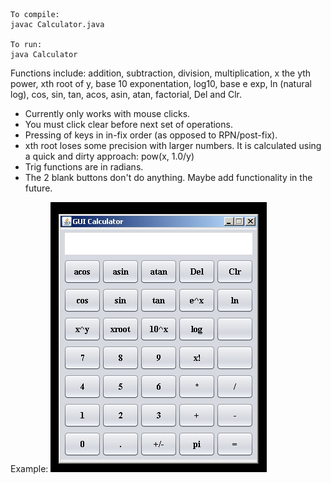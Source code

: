 ```
To compile:
javac Calculator.java

To run:
java Calculator
```

Functions include: addition, subtraction, division, multiplication,
x the yth power, xth root of y, base 10 exponentation, log10, base e exp, 
ln (natural log), cos, sin, tan, acos, asin, atan, factorial, Del and Clr.

* Currently only works with mouse clicks. 
* You must click clear before next set of operations.
* Pressing of keys in in-fix order (as opposed to RPN/post-fix).
* xth root loses some precision with larger numbers. It is calculated using a quick and dirty approach: pow(x, 1.0/y)
* Trig functions are in radians.
* The 2 blank buttons don't do anything. Maybe add functionality in the future.

Example:
![Example of GUI](https://raw.githubusercontent.com/LawrenceELee/Calculator-GUI/master/calc.jpg "Calculator")


